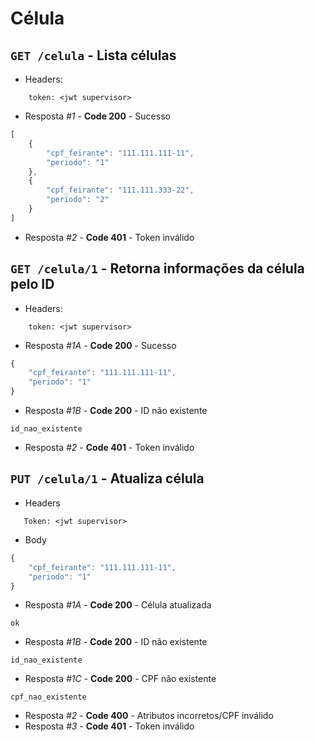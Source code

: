 # Célula

## ```GET /celula``` - Lista células

- Headers: 
```
    token: <jwt supervisor>
```

- Resposta *#1* - **Code 200** - Sucesso
```javascript
[
    {
        "cpf_feirante": "111.111.111-11",
        "periodo": "1"
    },
    {
        "cpf_feirante": "111.111.333-22",
        "periodo": "2"
    }
]
```
- Resposta *#2* - **Code 401** - Token inválido

## ```GET /celula/1``` - Retorna informações da célula pelo ID
 - Headers: 
```
    token: <jwt supervisor>
```

- Resposta *#1A* - **Code 200** - Sucesso
```javascript
{
    "cpf_feirante": "111.111.111-11",
    "periodo": "1"
}
```
- Resposta *#1B* - **Code 200** - ID não existente
```
id_nao_existente
```
- Resposta *#2* - **Code 401** - Token inválido

## ```PUT /celula/1``` - Atualiza célula
- Headers

 ```
    Token: <jwt supervisor>
 ```

- Body

```javascript
{
    "cpf_feirante": "111.111.111-11",
    "periodo": "1"
}
```

- Resposta *#1A* - **Code 200** - Célula atualizada
```
ok
```
- Resposta *#1B* - **Code 200** - ID não existente
```
id_nao_existente
```
- Resposta *#1C* - **Code 200** - CPF não existente
```
cpf_nao_existente
```
- Resposta *#2* - **Code 400** - Atributos incorretos/CPF inválido
- Resposta *#3* - **Code 401** - Token inválido